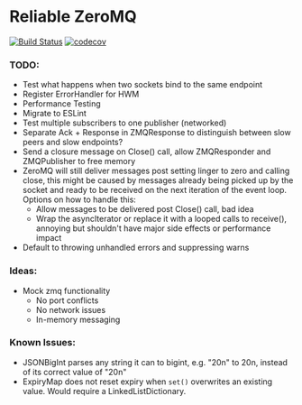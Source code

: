 # Reliable ZeroMQ
[![Build Status](https://travis-ci.com/OliverNChalk/reliable-zeromq.svg?branch=master)](https://travis-ci.com/OliverNChalk/reliable-zeromq)
[![codecov](https://codecov.io/gh/OliverNChalk/reliable-zeromq/branch/master/graph/badge.svg)](https://codecov.io/gh/OliverNChalk/reliable-zeromq)

### TODO:
 - Test what happens when two sockets bind to the same endpoint
 - Register ErrorHandler for HWM
 - Performance Testing
 - Migrate to ESLint
 - Test multiple subscribers to one publisher (networked)
 - Separate Ack + Response in ZMQResponse to distinguish between slow peers and slow endpoints?
 - Send a closure message on Close() call, allow ZMQResponder and ZMQPublisher to free memory
 - ZeroMQ will still deliver messages post setting linger to zero and calling close, this might be caused by messages already being picked up by the socket and ready to be received on the next iteration of the event loop. Options on how to handle this:
   - Allow messages to be delivered post Close() call, bad idea
   - Wrap the asyncIterator or replace it with a looped calls to receive(), annoying but shouldn't have major side effects or performance impact
 - Default to throwing unhandled errors and suppressing warns
### Ideas:
 - Mock zmq functionality
   - No port conflicts
   - No network issues
   - In-memory messaging

### Known Issues:
 - JSONBigInt parses any string it can to bigint, e.g. "20n" to 20n, instead of its correct value of "20n"
 - ExpiryMap does not reset expiry when `set()` overwrites an existing value. Would require a LinkedListDictionary.
